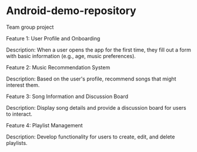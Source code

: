# Android-demo-repository
Team group project

Feature 1: User Profile and Onboarding

Description: When a user opens the app for the first time, they fill out a form with basic information (e.g., age, music preferences).

Feature 2: Music Recommendation System

Description: Based on the user's profile, recommend songs that might interest them.

Feature 3: Song Information and Discussion Board

Description: Display song details and provide a discussion board for users to interact.

Feature 4: Playlist Management

Description: Develop functionality for users to create, edit, and delete playlists.
